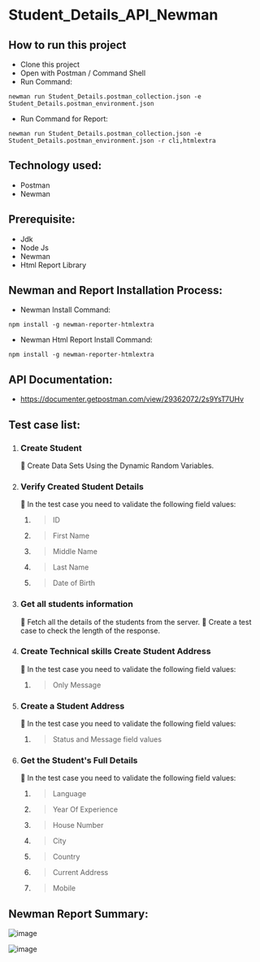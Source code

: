 # Student_Details_API_Newman

## How to run this project
- Clone this project
- Open with Postman / Command Shell
- Run Command:  
```console 
newman run Student_Details.postman_collection.json -e Student_Details.postman_environment.json
```
- Run Command for Report: 
```console 
newman run Student_Details.postman_collection.json -e Student_Details.postman_environment.json -r cli,htmlextra
```

## Technology used:
- Postman
- Newman

## Prerequisite:
- Jdk
- Node Js
- Newman
- Html Report Library

## Newman and Report Installation Process:
- Newman Install Command:
```console
npm install -g newman-reporter-htmlextra
```
- Newman Html Report Install Command:
```console
npm install -g newman-reporter-htmlextra
```

## API Documentation:
- https://documenter.getpostman.com/view/29362072/2s9YsT7UHv

## Test case list:
1. ### Create Student
	:large_orange_diamond: Create Data Sets Using the Dynamic Random Variables.

2. ### Verify Created Student Details
	:large_orange_diamond: In the test case you need to validate the following field values:
 	1. > ID
 	2. > First Name
 	3. > Middle Name
 	4. > Last Name
	4. > Date of Birth

3. ### Get all students information
	:large_orange_diamond: Fetch all the details of the students from the server.
	:large_orange_diamond: Create a test case to check the length of the response.

5. ### Create Technical skills Create Student Address
	:large_orange_diamond: In the test case you need to validate the following field values:
	1. > Only Message

6. ### Create a Student Address
	:large_orange_diamond: In the test case you need to validate the following field values:
	1. > Status and Message field values

7. ### Get the Student's Full Details
	:large_orange_diamond: In the test case you need to validate the following field values:
	1. > Language
	2. > Year Of Experience
	3. > House Number
	4. > City
	5. > Country
	6. > Current Address
	7. > Mobile


## Newman Report Summary:
![image](https://github.com/amitsaha007/TheTestingWorld-API-Testing-Project/assets/74258760/91bcdcff-ba0e-492e-ad26-0225e4dd68c4)

![image](https://github.com/amitsaha007/TheTestingWorld-API-Testing-Project/assets/74258760/efd34423-da3b-410c-aa71-99d19003d35a)



